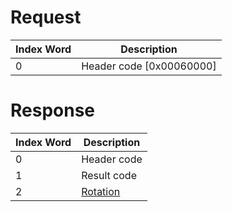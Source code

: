 # Request

| Index Word | Description                |
|------------|----------------------------|
| 0          | Header code \[0x00060000\] |

# Response

| Index Word | Description                                     |
|------------|-------------------------------------------------|
| 0          | Header code                                     |
| 1          | Result code                                     |
| 2          | [Rotation](Camera_Services#Rotation "wikilink") |